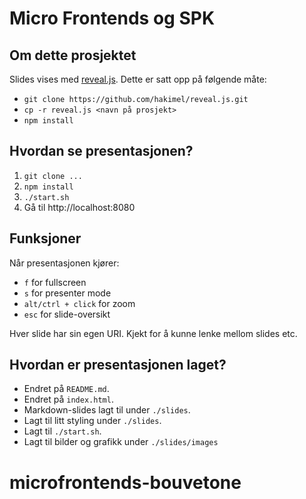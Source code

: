 # Micro Frontends og SPK

## Om dette prosjektet

Slides vises med [reveal.js](https://github.com/hakimel/reveal.js/). Dette er satt opp på følgende måte:

* `git clone https://github.com/hakimel/reveal.js.git`
* `cp -r reveal.js <navn på prosjekt>`
* `npm install`

## Hvordan se presentasjonen?

1. `git clone ...`
2. `npm install`
3. `./start.sh`
4. Gå til http://localhost:8080

## Funksjoner

Når presentasjonen kjører:

* `f` for fullscreen
* `s` for presenter mode
* `alt/ctrl + click` for zoom
* `esc` for slide-oversikt

Hver slide har sin egen URI. Kjekt for å kunne lenke mellom slides etc.

## Hvordan er presentasjonen laget?

* Endret på `README.md`.
* Endret på `index.html`.
* Markdown-slides lagt til under `./slides`.
* Lagt til litt styling under `./slides`.
* Lagt til `./start.sh`.
* Lagt til bilder og grafikk under `./slides/images`
# microfrontends-bouvetone
